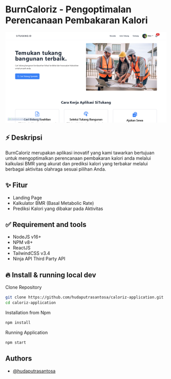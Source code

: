 # BurnCaloriz - Pengoptimalan Perencanaan Pembakaran Kalori
![Logo](https://raw.githubusercontent.com/hudaputrasantosa/hudaputrasantosa.github.io/main/assets/img/projects/project-4.png)


## ⚡ Deskripsi
BurnCaloriz merupakan aplikasi inovatif yang kami tawarkan bertujuan untuk mengoptimalkan perencanaan pembakaran kalori anda melalui kalkulasi BMR yang akurat dan prediksi kalori yang terbakar melalui berbagai aktivitas olahraga sesuai pilihan Anda.

## ✨ Fitur

- Landing Page
- Kalkulator BMR (Basal Metabolic Rate)
- Prediksi Kalori yang dibakar pada Aktivitas

## ✅ Requirement and tools

 - NodeJS v16+
 - NPM v8+
 - ReactJS
 - TailwindCSS v3.4
 - Ninja API Third Party API

## 🔥 Install & running local dev
Clone Repository

```bash
git clone https://github.com/hudaputrasantosa/caloriz-application.git
cd caloriz-application
```
Installation from  Npm
```bash
npm install
```
Running Application
```bash
npm start
```

## Authors

- [@hudaputrasantosa](https://www.github.com/hudaputrasantosa)

